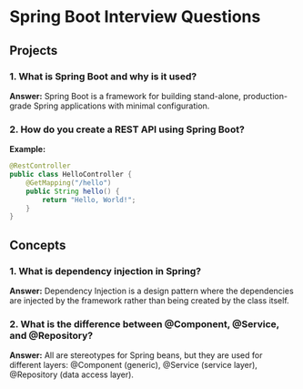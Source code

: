 # Spring Boot Interview Questions

## Projects

### 1. What is Spring Boot and why is it used?
**Answer:**
Spring Boot is a framework for building stand-alone, production-grade Spring applications with minimal configuration.

### 2. How do you create a REST API using Spring Boot?
**Example:**
```java
@RestController
public class HelloController {
    @GetMapping("/hello")
    public String hello() {
        return "Hello, World!";
    }
}
```

## Concepts

### 1. What is dependency injection in Spring?
**Answer:**
Dependency Injection is a design pattern where the dependencies are injected by the framework rather than being created by the class itself.

### 2. What is the difference between @Component, @Service, and @Repository?
**Answer:**
All are stereotypes for Spring beans, but they are used for different layers: @Component (generic), @Service (service layer), @Repository (data access layer).
